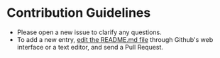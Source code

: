 # Contribution Guidelines

- Please open a new issue to clarify any questions.
- To add a new entry, [edit the README.md file](https://github.com/thomaspaulin/awesome-gurus/edit/master/README.md) through Github's web interface or a text editor, and send a Pull Request.

